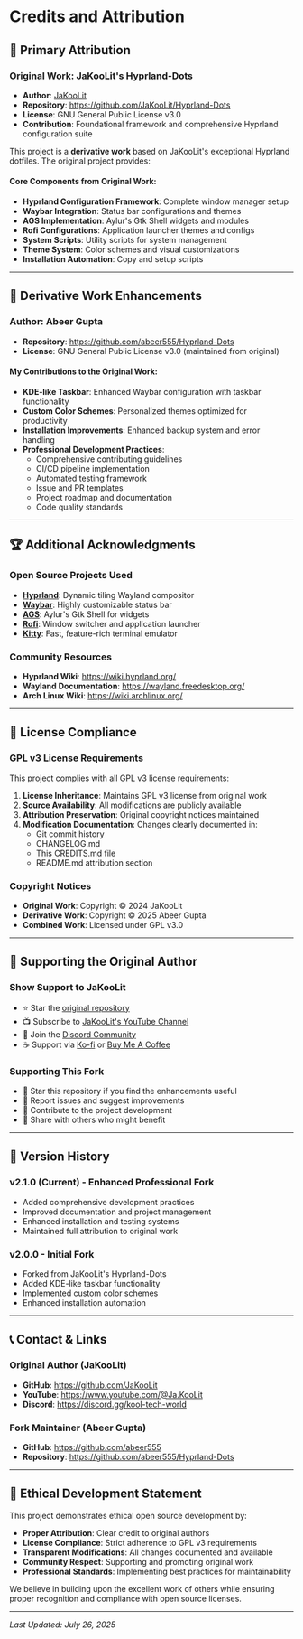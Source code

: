 # Credits and Attribution

## 🌟 Primary Attribution

### Original Work: JaKooLit's Hyprland-Dots

- **Author**: [JaKooLit](https://github.com/JaKooLit)
- **Repository**: https://github.com/JaKooLit/Hyprland-Dots
- **License**: GNU General Public License v3.0
- **Contribution**: Foundational framework and comprehensive Hyprland configuration suite

This project is a **derivative work** based on JaKooLit's exceptional Hyprland dotfiles. The original project provides:

#### Core Components from Original Work:

- **Hyprland Configuration Framework**: Complete window manager setup
- **Waybar Integration**: Status bar configurations and themes
- **AGS Implementation**: Aylur's Gtk Shell widgets and modules
- **Rofi Configurations**: Application launcher themes and configs
- **System Scripts**: Utility scripts for system management
- **Theme System**: Color schemes and visual customizations
- **Installation Automation**: Copy and setup scripts

---

## 🔧 Derivative Work Enhancements

### Author: Abeer Gupta

- **Repository**: https://github.com/abeer555/Hyprland-Dots
- **License**: GNU General Public License v3.0 (maintained from original)

#### My Contributions to the Original Work:

- **KDE-like Taskbar**: Enhanced Waybar configuration with taskbar functionality
- **Custom Color Schemes**: Personalized themes optimized for productivity
- **Installation Improvements**: Enhanced backup system and error handling
- **Professional Development Practices**:
  - Comprehensive contributing guidelines
  - CI/CD pipeline implementation
  - Automated testing framework
  - Issue and PR templates
  - Project roadmap and documentation
  - Code quality standards

---

## 🏆 Additional Acknowledgments

### Open Source Projects Used

- **[Hyprland](https://github.com/hyprwm/Hyprland)**: Dynamic tiling Wayland compositor
- **[Waybar](https://github.com/Alexays/Waybar)**: Highly customizable status bar
- **[AGS](https://github.com/Aylur/ags)**: Aylur's Gtk Shell for widgets
- **[Rofi](https://github.com/davatorium/rofi)**: Window switcher and application launcher
- **[Kitty](https://github.com/kovidgoyal/kitty)**: Fast, feature-rich terminal emulator

### Community Resources

- **Hyprland Wiki**: https://wiki.hyprland.org/
- **Wayland Documentation**: https://wayland.freedesktop.org/
- **Arch Linux Wiki**: https://wiki.archlinux.org/

---

## 📜 License Compliance

### GPL v3 License Requirements

This project complies with all GPL v3 license requirements:

1. **License Inheritance**: Maintains GPL v3 license from original work
2. **Source Availability**: All modifications are publicly available
3. **Attribution Preservation**: Original copyright notices maintained
4. **Modification Documentation**: Changes clearly documented in:
   - Git commit history
   - CHANGELOG.md
   - This CREDITS.md file
   - README.md attribution section

### Copyright Notices

- **Original Work**: Copyright © 2024 JaKooLit
- **Derivative Work**: Copyright © 2025 Abeer Gupta
- **Combined Work**: Licensed under GPL v3.0

---

## 🤝 Supporting the Original Author

### Show Support to JaKooLit

- ⭐ Star the [original repository](https://github.com/JaKooLit/Hyprland-Dots)
- 📺 Subscribe to [JaKooLit's YouTube Channel](https://www.youtube.com/@Ja.KooLit)
- 💬 Join the [Discord Community](https://discord.gg/kool-tech-world)
- ☕ Support via [Ko-fi](https://ko-fi.com/jakoolit) or [Buy Me A Coffee](https://www.buymeacoffee.com/JaKooLit)

### Supporting This Fork

- 🌟 Star this repository if you find the enhancements useful
- 🐛 Report issues and suggest improvements
- 🤝 Contribute to the project development
- 📢 Share with others who might benefit

---

## 🔄 Version History

### v2.1.0 (Current) - Enhanced Professional Fork

- Added comprehensive development practices
- Improved documentation and project management
- Enhanced installation and testing systems
- Maintained full attribution to original work

### v2.0.0 - Initial Fork

- Forked from JaKooLit's Hyprland-Dots
- Added KDE-like taskbar functionality
- Implemented custom color schemes
- Enhanced installation automation

---

## 📞 Contact & Links

### Original Author (JaKooLit)

- **GitHub**: https://github.com/JaKooLit
- **YouTube**: https://www.youtube.com/@Ja.KooLit
- **Discord**: https://discord.gg/kool-tech-world

### Fork Maintainer (Abeer Gupta)

- **GitHub**: https://github.com/abeer555
- **Repository**: https://github.com/abeer555/Hyprland-Dots

---

## 🎯 Ethical Development Statement

This project demonstrates ethical open source development by:

- **Proper Attribution**: Clear credit to original authors
- **License Compliance**: Strict adherence to GPL v3 requirements
- **Transparent Modifications**: All changes documented and available
- **Community Respect**: Supporting and promoting original work
- **Professional Standards**: Implementing best practices for maintainability

We believe in building upon the excellent work of others while ensuring proper recognition and compliance with open source licenses.

---

_Last Updated: July 26, 2025_
